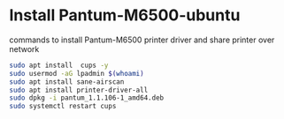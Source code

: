 # Install Pantum-M6500-ubuntu

commands to install Pantum-M6500 printer driver and share printer over network
```bash
sudo apt install  cups -y
sudo usermod -aG lpadmin $(whoami)
sudo apt install sane-airscan
sudo apt install printer-driver-all
sudo dpkg -i pantum_1.1.106-1_amd64.deb
sudo systemctl restart cups
```
